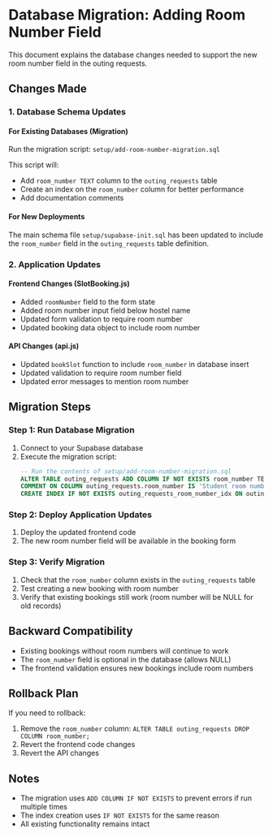 # Database Migration: Adding Room Number Field

This document explains the database changes needed to support the new room number field in the outing requests.

## Changes Made

### 1. Database Schema Updates

#### For Existing Databases (Migration)
Run the migration script: `setup/add-room-number-migration.sql`

This script will:
- Add `room_number TEXT` column to the `outing_requests` table
- Create an index on the `room_number` column for better performance
- Add documentation comments

#### For New Deployments
The main schema file `setup/supabase-init.sql` has been updated to include the `room_number` field in the `outing_requests` table definition.

### 2. Application Updates

#### Frontend Changes (SlotBooking.js)
- Added `roomNumber` field to the form state
- Added room number input field below hostel name
- Updated form validation to require room number
- Updated booking data object to include room number

#### API Changes (api.js)
- Updated `bookSlot` function to include `room_number` in database insert
- Updated validation to require room number field
- Updated error messages to mention room number

## Migration Steps

### Step 1: Run Database Migration
1. Connect to your Supabase database
2. Execute the migration script:
   ```sql
   -- Run the contents of setup/add-room-number-migration.sql
   ALTER TABLE outing_requests ADD COLUMN IF NOT EXISTS room_number TEXT;
   COMMENT ON COLUMN outing_requests.room_number IS 'Student room number for outing requests';
   CREATE INDEX IF NOT EXISTS outing_requests_room_number_idx ON outing_requests(room_number);
   ```

### Step 2: Deploy Application Updates
1. Deploy the updated frontend code
2. The new room number field will be available in the booking form

### Step 3: Verify Migration
1. Check that the `room_number` column exists in the `outing_requests` table
2. Test creating a new booking with room number
3. Verify that existing bookings still work (room number will be NULL for old records)

## Backward Compatibility

- Existing bookings without room numbers will continue to work
- The `room_number` field is optional in the database (allows NULL)
- The frontend validation ensures new bookings include room numbers

## Rollback Plan

If you need to rollback:
1. Remove the `room_number` column: `ALTER TABLE outing_requests DROP COLUMN room_number;`
2. Revert the frontend code changes
3. Revert the API changes

## Notes

- The migration uses `ADD COLUMN IF NOT EXISTS` to prevent errors if run multiple times
- The index creation uses `IF NOT EXISTS` for the same reason
- All existing functionality remains intact 